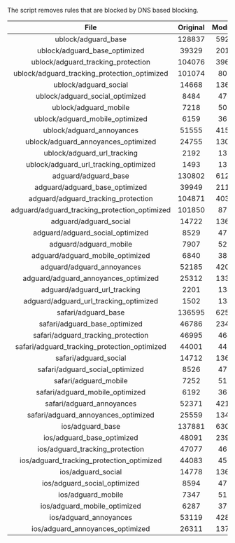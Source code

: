 The script removes rules that are blocked by DNS based blocking.


| File | Original | Modified |
|:----:|:-----:|:-----:|
| ublock/adguard_base | 128837 | 59228 |
| ublock/adguard_base_optimized | 39329 | 20137 |
| ublock/adguard_tracking_protection | 104076 | 39637 |
| ublock/adguard_tracking_protection_optimized | 101074 | 8061 |
| ublock/adguard_social | 14668 | 13606 |
| ublock/adguard_social_optimized | 8484 | 4704 |
| ublock/adguard_mobile | 7218 | 5078 |
| ublock/adguard_mobile_optimized | 6159 | 3630 |
| ublock/adguard_annoyances | 51555 | 41501 |
| ublock/adguard_annoyances_optimized | 24755 | 13067 |
| ublock/adguard_url_tracking | 2192 | 1335 |
| ublock/adguard_url_tracking_optimized | 1493 | 1332 |
| adguard/adguard_base | 130802 | 61256 |
| adguard/adguard_base_optimized | 39949 | 21191 |
| adguard/adguard_tracking_protection | 104871 | 40374 |
| adguard/adguard_tracking_protection_optimized | 101850 | 8782 |
| adguard/adguard_social | 14722 | 13665 |
| adguard/adguard_social_optimized | 8529 | 4750 |
| adguard/adguard_mobile | 7907 | 5259 |
| adguard/adguard_mobile_optimized | 6840 | 3804 |
| adguard/adguard_annoyances | 52185 | 42055 |
| adguard/adguard_annoyances_optimized | 25312 | 13368 |
| adguard/adguard_url_tracking | 2201 | 1343 |
| adguard/adguard_url_tracking_optimized | 1502 | 1340 |
| safari/adguard_base | 136595 | 62505 |
| safari/adguard_base_optimized | 46786 | 23433 |
| safari/adguard_tracking_protection | 46995 | 4645 |
| safari/adguard_tracking_protection_optimized | 44001 | 4498 |
| safari/adguard_social | 14712 | 13649 |
| safari/adguard_social_optimized | 8526 | 4737 |
| safari/adguard_mobile | 7252 | 5115 |
| safari/adguard_mobile_optimized | 6192 | 3661 |
| safari/adguard_annoyances | 52371 | 42164 |
| safari/adguard_annoyances_optimized | 25559 | 13449 |
| ios/adguard_base | 137881 | 63010 |
| ios/adguard_base_optimized | 48091 | 23937 |
| ios/adguard_tracking_protection | 47077 | 4653 |
| ios/adguard_tracking_protection_optimized | 44083 | 4506 |
| ios/adguard_social | 14778 | 13688 |
| ios/adguard_social_optimized | 8594 | 4758 |
| ios/adguard_mobile | 7347 | 5159 |
| ios/adguard_mobile_optimized | 6287 | 3702 |
| ios/adguard_annoyances | 53119 | 42804 |
| ios/adguard_annoyances_optimized | 26311 | 13764 |
